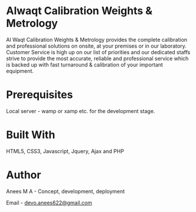 # Alwaqt Calibration Weights & Metrology

Al Waqt Calibration Weights & Metrology provides the complete calibration and professional solutions on onsite, at your premises or in our laboratory. Customer Service is high up on our list of priorities and our dedicated staffs strive to provide the most accurate, reliable and professional service which is backed up with fast turnaround & calibration of your important equipment.

# Prerequisites

Local server - wamp or xamp etc. for the development stage.

# Built With

HTML5, CSS3, Javascript, Jquery, Ajax and PHP

# Author

Anees M A - Concept, development, deployment

Email - devo.anees622@gmail.com
